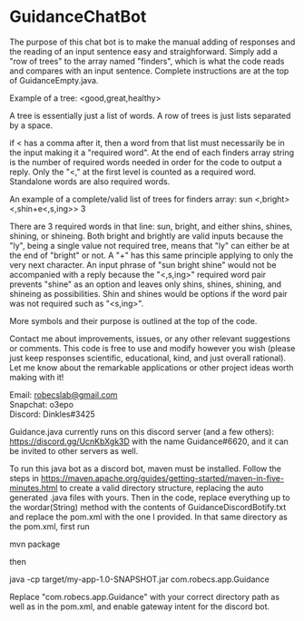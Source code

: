 # GuidanceChatBot
The purpose of this chat bot is to make the manual adding of responses and the reading of an input sentence easy and straighforward. 
Simply add a "row of trees" to the array named "finders", which is what the code reads and compares with an input sentence. Complete instructions are at
the top of GuidanceEmpty.java.

Example of a tree:
<good,great,healthy>

A tree is essentially just a list of words. A row of trees is just lists separated by a space.

if < has a comma after it, then a word from that list must necessarily be in the input making it a "required word". At the end of each finders array
string is the number of required words needed in order for the code to output a reply. Only the "<," at the first level is counted as a required word.
Standalone words are also required words.

An example of a complete/valid list of trees for finders array: 
<the> sun <is> <,bright<ly>> <,shin+e<,s,ing>> 3

There are 3 required words in that line: sun, bright, and either shins, shines, shining, or shineing. Both bright and brightly are valid inputs because the "ly", being a single value not required tree, means that "ly" can either be at the end of "bright" or not. A "+" has this same principle applying to only the very next character. An input phrase of "sun bright shine" would not be accompanied with a reply because the "<,s,ing>" required word pair prevents "shine" as an option and leaves only
shins, shines, shining, and shineing as possibilities. Shin and shines would be options if the word pair was not required such as "<s,ing>".

More symbols and their purpose is outlined at the top of the code.

Contact me about improvements, issues, or any other relevant suggestions or comments. This code is free to use and modify however you wish (please just
keep responses scientific, educational, kind, and just overall rational).
Let me know about the remarkable applications or other project ideas worth making with it!

Email: robecslab@gmail.com  
Snapchat: o3epo  
Discord: Dinkles#3425

Guidance.java currently runs on this discord server (and a few others): https://discord.gg/UcnKbXgk3D with the name Guidance#6620, and it can be invited to
other servers as well. 

To run this java bot as a discord bot, maven must be installed. Follow the steps in https://maven.apache.org/guides/getting-started/maven-in-five-minutes.html to create a valid directory structure, replacing the auto generated .java files with yours. Then in the code, replace everything up to the wordar(String) method with the contents of GuidanceDiscordBotify.txt and replace the pom.xml with the one I provided. In that same directory as the pom.xml, first run

mvn package

then

java -cp target/my-app-1.0-SNAPSHOT.jar com.robecs.app.Guidance

Replace "com.robecs.app.Guidance" with your correct directory path as well as in the pom.xml, and enable gateway intent for the discord bot.

